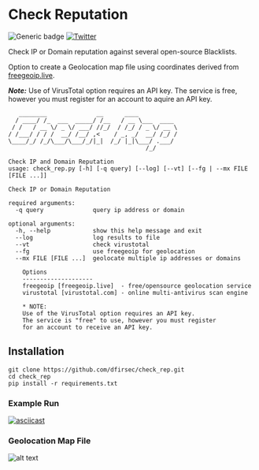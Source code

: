 # Check Reputation

![Generic badge](https://img.shields.io/badge/python-3.7-blue.svg) [![Twitter](https://img.shields.io/badge/Twitter-@pulsecode-blue.svg)](https://twitter.com/pulsecode)

Check IP or Domain reputation against several open-source Blacklists.

Option to create a Geolocation map file using coordinates derived from [freegeoip.live](https://freegeoip.live).

***Note:***
Use of VirusTotal option requires an API key.  The service is free, however you must register for an account to aquire an API key.

```console
   ________              __      ____
  / ____/ /_  ___  _____/ /__   / __ \___  ____
 / /   / __ \/ _ \/ ___/ //_/  / /_/ / _ \/ __ \
/ /___/ / / /  __/ /__/ ,<    / _, _/  __/ /_/ /
\____/_/ /_/\___/\___/_/|_|  /_/ |_|\___/ .___/
                                       /_/

Check IP and Domain Reputation
usage: check_rep.py [-h] [-q query] [--log] [--vt] [--fg | --mx FILE [FILE ...]]

Check IP or Domain Reputation

required arguments:
  -q query              query ip address or domain

optional arguments:
  -h, --help            show this help message and exit
  --log                 log results to file
  --vt                  check virustotal
  --fg                  use freegeoip for geolocation
  --mx FILE [FILE ...]  geolocate multiple ip addresses or domains

    Options
    --------------------
    freegeoip [freegeoip.live]  - free/opensource geolocation service
    virustotal [virustotal.com] - online multi-antivirus scan engine

    * NOTE:
    Use of the VirusTotal option requires an API key.
    The service is "free" to use, however you must register
    for an account to receive an API key.
```

## Installation

```text
git clone https://github.com/dfirsec/check_rep.git
cd check_rep
pip install -r requirements.txt
```

### Example Run

[![asciicast](https://asciinema.org/a/r6VDD8QaHsaj3Fzo1wjU96BmQ.svg)](https://asciinema.org/a/r6VDD8QaHsaj3Fzo1wjU96BmQ)

### Geolocation Map File

![alt text](images/geo_ip_map_example.png)
